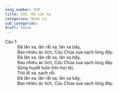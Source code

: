 ```yaml
---
song_number: 439
title: 439. Đã Lăn Xa
categories: Đoản Ca
sub_categories: 
draft: false
---
```

<dl><dt>Câu 1:</dt><dd data-verse="1">Đã lăn xa, lăn rất xa, lăn xa bấy, <br/>Bao nhiêu ác tích, Cứu Chúa xua sạch lòng đây. <br/>Đã lăn xa, lăn rất xa, lăn xa bấy, <br/>Bao nhiêu ác tích, Cứu Chúa xua sạch lòng đây. <br/>Sông huyết tuôn trôi mọi tội, <br/>Trôi đi xa, sạch rồi. <br/>Đã lăn xa, lăn rất xa, lăn xa bấy, <br/>Bao nhiêu ác tích, Cứu Chúa xua sạch lòng đây. </dd></dl>